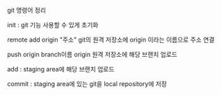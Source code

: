 git 명령어 정리

init : git 기능 사용할 수 있게 초기화

remote add origin "주소" git의 원격 저장소에 origin 이라는 이름으로 주소 연결

push origin branch이름  origin 원격 저장소에 해당 브랜치 업로드

add : staging area에 해당 브랜치 업로드

commit : staging area에 있는 git을 local repository에 저장

